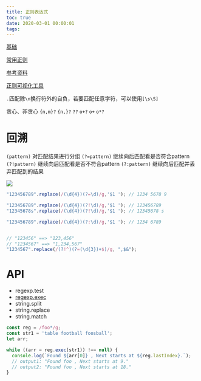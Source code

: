 ```yaml
---
title: 正则表达式
toc: true
date: 2020-03-01 00:00:01
tags:
---
```



[基础](https://docs.microsoft.com/zh-cn/previous-versions/visualstudio/visual-studio-2008/ae5bf541(v=vs.90)?redirectedfrom=MSDN)

[常用正则](https://tool.oschina.net/regex/#)

[参考资料](https://juejin.im/post/5965943ff265da6c30653879)

[正则可视化工具](https://jex.im/regulex/#!flags=&re=(%5Cd%7B4%7D)(%3F%3D%5Cd))


`.`匹配除`\n`换行符外的自负，若要匹配任意字符，可以使用`[\s\S]`


贪心、非贪心 `{n,m}?` `{n,}?` `??` `o+?` `o+` `o*?`


# 回溯
`(pattern)` 对匹配结果进行分组
`(?=pattern)` 继续向后匹配看是否符合pattern
`(?!pattern)` 继续向后匹配看是否不符合pattern
`(?:pattern)` 继续向后匹配并丢弃匹配到的结果

![](/img/Snip20200330_1.png)

```js
"123456789".replace(/(\d{4})(?=\d)/g,'$1 '); // 1234 5678 9

"123456789".replace(/(\d{4})(?!\d)/g,'$1 '); // 123456789
"12345678s".replace(/(\d{4})(?!\d)/g,'$1 '); // 12345678 s

"123456789".replace(/(\d{4})(?:\d)/g,'$1 '); // 1234 6789


// "123456" ==> "123,456"
// "1234567" ==> "1,234,567"
"1234567".replace(/(?!^)(?=(\d{3})+$)/g, ",$&");
```







# API
* regexp.test
* [regexp.exec](https://developer.mozilla.org/en-US/docs/Web/JavaScript/Reference/Global_Objects/RegExp/exec)
* string.split
* string.replace
* string.match

```js
const reg = /foo*/g;
const str1 = 'table football foosball';
let arr;

while ((arr = reg.exec(str1)) !== null) {
  console.log(`Found ${arr[0]} , Next starts at ${reg.lastIndex}.`);
  // output1: "Found foo , Next starts at 9."
  // output2: "Found foo , Next starts at 18."
}
```